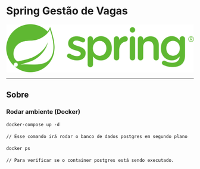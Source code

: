 # Spring Gestão de Vagas

![alt text](image-3.png)

---------------------------

## Sobre 
 
### Rodar ambiente (Docker)

```
docker-compose up -d

// Esse comando irá rodar o banco de dados postgres em segundo plano

docker ps 

// Para verificar se o container postgres está sendo executado.

```



